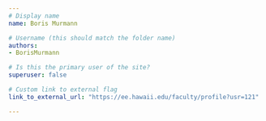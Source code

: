 ```yaml
---
# Display name
name: Boris Murmann

# Username (this should match the folder name)
authors:
- BorisMurmann

# Is this the primary user of the site?
superuser: false

# Custom link to external flag
link_to_external_url: "https://ee.hawaii.edu/faculty/profile?usr=121"

---
```

